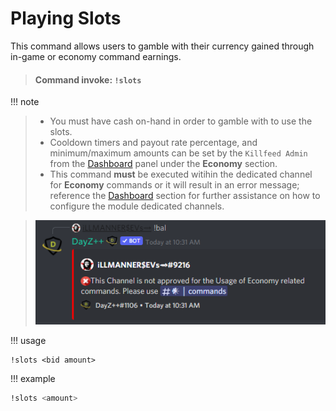 # Playing Slots

This command allows users to gamble with their currency gained through in-game or economy command earnings.

> #### Command invoke: ```!slots``` 

!!! note
> + You must have cash on-hand in order to gamble with to use the slots.
> + Cooldown timers and payout rate percentage, and minimum/maximum amounts can be set by the `Killfeed Admin` from the [Dashboard](https://www.killfeed.xyz) panel under the **__Economy__** section.
> + This command __must__ be executed witihin the dedicated channel for **Economy** commands or it will result in an error message; reference the [Dashboard](../dashboard/dashboard.md) section for further assistance on how to configure the module dedicated channels.

> ![screenshot](../img/bal_error.png)

!!! usage
```
!slots <bid amount>
```

!!! example

``` {.sql title="Slots Command Examples" linenums="1"}
!slots <amount>
```